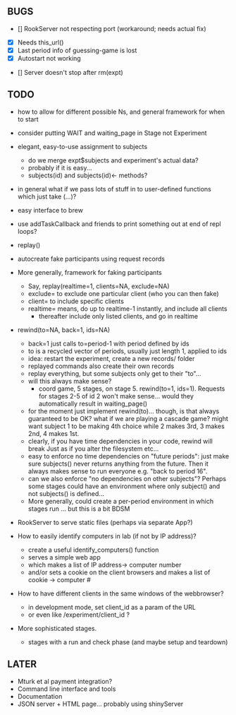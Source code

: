 BUGS
----

- [] RookServer not respecting port (workaround; needs actual fix)
- [x] Needs this_url()
- [x] Last period info of guessing-game is lost
- [x] Autostart not working
- [] Server doesn't stop after rm(expt)

TODO
----

* how to allow for different possible Ns, and general framework for when to start
* consider putting WAIT and waiting_page in Stage not Experiment
* elegant, easy-to-use assignment to subjects
  - do we merge expt$subjects and experiment's actual data?
  - probably if it is easy...
  - subjects(id) and subjects(id)<- methods?
* in general what if we pass lots of stuff in to user-defined functions
  which just take (...)?

* easy interface to brew

* use addTaskCallback and friends to print something out at end of repl loops?

* replay()
* autocreate fake participants using request records
* More generally, framework for faking participants
  - Say, replay(realtime=1, clients=NA, exclude=NA) 
  - exclude= to exclude one particular client (who you can then fake)
  - client= to include specific clients
  - realtime= means, do up to realtime-1 instantly, and include all clients
    - thereafter include only listed clients, and go in realtime

* rewind(to=NA, back=1, ids=NA)
  - back=1 just calls to=period-1 with period defined by ids
  - to is a recycled vector of periods, usually just length 1, applied to ids
  - idea: restart the experiment, create a new records/ folder
  - replayed commands also create their own records
  - replay everything, but some subjects only get to their "to"...
  - will this always make sense?
    - coord game, 5 stages, on stage 5. rewind(to=1, ids=1). 
      Requests for stages 2-5 of id 2 won't make sense... would they automatically
      result in waiting_page()
  - for the moment just implement rewind(to)... 
    though, is that always guaranteed to be OK? what if we are playing a cascade
    game? might want subject 1 to be making 4th choice while 2 makes 3rd, 3 makes
    2nd, 4 makes 1st. 
  - clearly, if you have time dependencies in your code, rewind will break
    Just as if you alter the filesystem etc...
  - easy to enforce no time dependencies on "future periods": just make sure
    subjects() never returns anything from the future. Then it always makes
    sense to run everyone e.g. "back to period 16".
  - can we also enforce "no dependencies on other subjects"? 
    Perhaps some stages could have an environment where only subject()
    and not subjects() is defined... 
  - More generally, could create a per-period environment in which stages run
    ... but this is a bit BDSM

* RookServer to serve static files (perhaps via separate App?)

* How to easily identify computers in lab (if not by IP address)?
  - create a useful identify_computers() function 
  - serves a simple web app
  - which makes a list of IP address-> computer number
  - and/or sets a cookie on the client browsers and makes a list of cookie -> computer #

* How to have different clients in the same windows of the webbrowser?
  - in development mode, set client_id as a param of the URL 
  - or even like /experiment/client_id ?

* More sophisticated stages.
  - stages with a run and check phase (and maybe setup and teardown)

LATER
-----

* Mturk et al payment integration?
* Command line interface and tools
* Documentation
* JSON server + HTML page... probably using shinyServer


